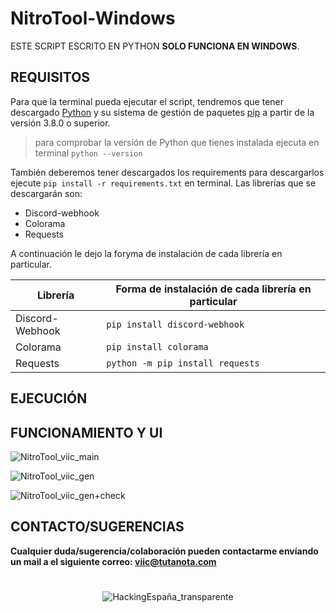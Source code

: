 # NitroTool-Windows
ESTE SCRIPT ESCRITO EN PYTHON **SOLO FUNCIONA EN WINDOWS**.

## REQUISITOS
Para que la terminal pueda ejecutar el script, tendremos que tener descargado [Python](https://www.python.org/) y su sistema de gestión de paquetes [pip](https://pypi.org/project/pip/) a partir de la versión 3.8.0 o superior. 
> para comprobar la versión de Python que tienes instalada ejecuta en terminal `python --version`

También deberemos tener descargados los requirements para descargarlos ejecute `pip install -r requirements.txt` en terminal.
Las librerías que se descargarán son:
 - Discord-webhook
 - Colorama
 - Requests

A continuación le dejo la foryma de instalación de cada librería en particular.

| Librería | Forma de instalación de cada librería en particular |
| --- | --- |
| Discord-Webhook | `pip install discord-webhook` |
| Colorama | `pip install colorama` |
| Requests | `python -m pip install requests` |

## EJECUCIÓN




## FUNCIONAMIENTO Y UI

![NitroTool_viic_main](https://user-images.githubusercontent.com/78870476/126480535-8fcaebd9-4096-4548-ab03-f12d985280f7.png)



![NitroTool_viic_gen](https://user-images.githubusercontent.com/78870476/126480614-00e660e8-1b83-4cc8-95c1-4ca3aa25af98.png)



![NitroTool_viic_gen+check](https://user-images.githubusercontent.com/78870476/126480649-ea27ed55-ac71-463a-a314-fce34597fe7d.png)


## CONTACTO/SUGERENCIAS


**Cualquier duda/sugerencia/colaboración pueden contactarme envíando un mail a el siguiente correo: viic@tutanota.com**


<H1> 


</H1>


<p align="center">
  <img src="https://user-images.githubusercontent.com/78870476/126621491-07a3248c-3f61-4ec6-8ae8-e4a9ae062d4f.png" alt="HackingEspaña_transparente" />
</p>

